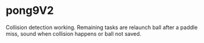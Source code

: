 # pong9V2
Collision detection working. Remaining tasks are relaunch ball after a paddle miss, sound when collision happens or ball not saved.
